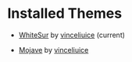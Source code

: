 # Installed Themes

- [WhiteSur](https://github.com/vinceliuice/WhiteSur-gtk-theme) by [vinceliuice](https://github.com/vinceliuice) (current)

- [Mojave](https://github.com/vinceliuice/Mojave-gtk-theme) by [vinceliuice](https://github.com/vinceliuice)
